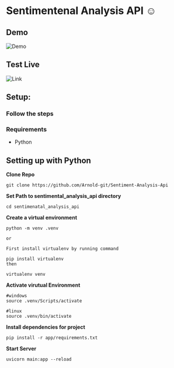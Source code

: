 # Sentimentenal Analysis API :relaxed:

## Demo

![Demo](asset/demo.gif)


## Test Live
![Link](https://api-sentimental-analysis-service.onrender.com/)


## Setup:

### Follow the steps


### Requirements 
* Python

## Setting up with Python ### 

**Clone Repo**
```
git clone https://github.com/Arnold-git/Sentiment-Analysis-Api
```

**Set Path to sentimental_analysis_api directory**
```
cd sentimenatal_analysis_api
```

**Create a virtual environment**
```
python -m venv .venv

or

First install virtualenv by running command

pip install virtualenv
then

virtualenv venv
```

**Activate virutual Environment**
```
#windows
source .venv/Scripts/activate

#linux
source .venv/bin/activate
```

**Install dependencies for project**
```
pip install -r app/requirements.txt
```

**Start Server**

```
uvicorn main:app --reload
```

